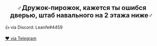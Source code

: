 <h2 align="center">♂Дружок-пирожок, кажется ты ошибся дверью, штаб навального на 2 этажа ниже♂ </h2>
  <p>👍 via Discord: Leanfe#4459</p>
  <a href="https://t.me/MSLTree">❤ via Telegram</a>  
<p align="center">
